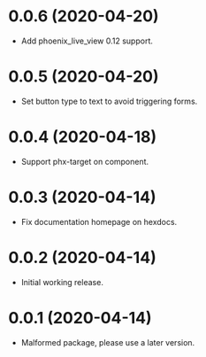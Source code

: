 # 0.0.6 (2020-04-20)

* Add phoenix_live_view 0.12 support.

# 0.0.5 (2020-04-20)

* Set button type to text to avoid triggering forms.

# 0.0.4 (2020-04-18)

* Support phx-target on component.

# 0.0.3 (2020-04-14)

* Fix documentation homepage on hexdocs.

# 0.0.2 (2020-04-14)

* Initial working release.

# 0.0.1 (2020-04-14)

* Malformed package, please use a later version.
